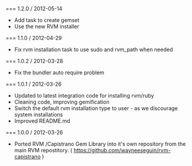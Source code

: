 === 1.2.0 / 2012-05-14

* Add task to create gemset
* Use the new RVM installer

=== 1.1.0 / 2012-04-29

* Fix rvm installation task to use sudo and rvm_path when needed

=== 1.0.2 / 2012-03-28

* Fix the bundler auto require problem

=== 1.0.1 / 2012-03-26

* Updated to latest integration code for installing rvm/ruby
* Cleaning code, improving gemification
* Switch the default rvm installation type to user - as we discourage system installations
* Improved README.md

=== 1.0.0 / 2012-03-26

* Ported RVM /Capistrano Gem Library into it's own repository from the main RVM
  repostitory. ( https://github.com/wayneeseguin/rvm-capistrano )
